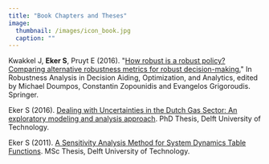 ```yaml
---
title: "Book Chapters and Theses"
image: 
  thumbnail: /images/icon_book.jpg
  caption: ""
---
```


Kwakkel J, **Eker S**, Pruyt E (2016). "[How robust is a robust policy? Comparing alternative robustness metrics for robust decision-making.](https://link.springer.com/chapter/10.1007/978-3-319-33121-8_10)" In Robustness Analysis in Decision Aiding, Optimization, and Analytics, edited by Michael  Doumpos, Constantin Zopounidis and Evangelos Grigoroudis. Springer.

Eker S (2016). [Dealing with Uncertainties in the Dutch Gas Sector: An exploratory modeling and analysis approach](https://repository.tudelft.nl/islandora/object/uuid:1c03192c-135d-4db0-8df9-49cf1d52540b). PhD Thesis, Delft University of Technology. 

Eker S (2011). [A Sensitivity Analysis Method for System Dynamics Table Functions](https://repository.tudelft.nl/islandora/object/uuid%3A42e8a459-99e4-4720-918d-9c1f791daa0c). MSc Thesis, Delft University of Technology. 
